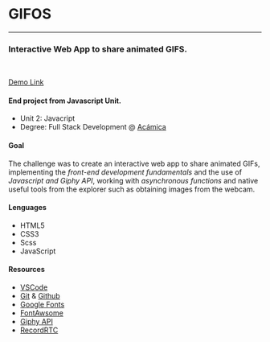 # GIFOS
_________________________

### Interactive Web App to share animated GIFS.
<br>

[Demo Link](https://gifos-agostina.netlify.app/)

#### End project from Javascript Unit.

* Unit 2: Javacript
* Degree: Full Stack Development @ [Acámica](www.acamica.com)
#### Goal
The challenge was to create an interactive web app to share animated GIFs, implementing the _front-end development fundamentals_ and the use of _Javascript and Giphy API_, working with _asynchronous functions_ and native useful tools from the explorer such as obtaining images from the webcam.

#### Lenguages
* HTML5
* CSS3
* Scss
* JavaScript

#### Resources
* [VSCode](https://code.visualstudio.com/)
* [Git](https://git-scm.com/) & [Github](https://github.com/)
* [Google Fonts](https://fonts.google.com/)
* [FontAwsome](https://fontawesome.com/)
* [Giphy API](https://developers.giphy.com/)
* [RecordRTC](https://recordrtc.org/)
